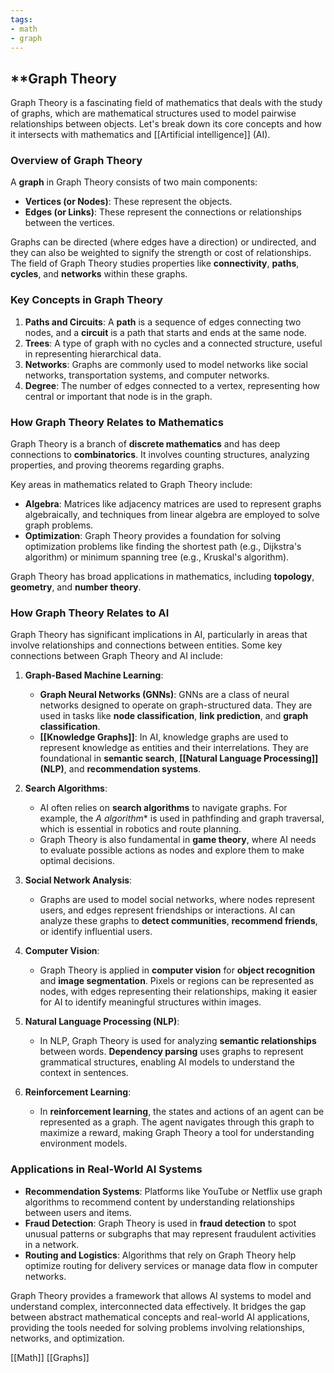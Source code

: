 ```yaml
---
tags:
- math
- graph
---
```


## **Graph Theory

Graph Theory is a fascinating field of mathematics that deals with the study of graphs, which are mathematical structures used to model pairwise relationships between objects. Let's break down its core concepts and how it intersects with mathematics and [[Artificial intelligence]] (AI).

### Overview of Graph Theory

A **graph** in Graph Theory consists of two main components:

- **Vertices (or Nodes)**: These represent the objects.
- **Edges (or Links)**: These represent the connections or relationships between the vertices.

Graphs can be directed (where edges have a direction) or undirected, and they can also be weighted to signify the strength or cost of relationships. The field of Graph Theory studies properties like **connectivity**, **paths**, **cycles**, and **networks** within these graphs.

### Key Concepts in Graph Theory

1. **Paths and Circuits**: A **path** is a sequence of edges connecting two nodes, and a **circuit** is a path that starts and ends at the same node.
2. **Trees**: A type of graph with no cycles and a connected structure, useful in representing hierarchical data.
3. **Networks**: Graphs are commonly used to model networks like social networks, transportation systems, and computer networks.
4. **Degree**: The number of edges connected to a vertex, representing how central or important that node is in the graph.

### How Graph Theory Relates to Mathematics

Graph Theory is a branch of **discrete mathematics** and has deep connections to **combinatorics**. It involves counting structures, analyzing properties, and proving theorems regarding graphs.

Key areas in mathematics related to Graph Theory include:

- **Algebra**: Matrices like adjacency matrices are used to represent graphs algebraically, and techniques from linear algebra are employed to solve graph problems.
- **Optimization**: Graph Theory provides a foundation for solving optimization problems like finding the shortest path (e.g., Dijkstra's algorithm) or minimum spanning tree (e.g., Kruskal's algorithm).

Graph Theory has broad applications in mathematics, including **topology**, **geometry**, and **number theory**.

### How Graph Theory Relates to AI

Graph Theory has significant implications in AI, particularly in areas that involve relationships and connections between entities. Some key connections between Graph Theory and AI include:

1. **Graph-Based Machine Learning**:

    - **Graph Neural Networks (GNNs)**: GNNs are a class of neural networks designed to operate on graph-structured data. They are used in tasks like **node classification**, **link prediction**, and **graph classification**.
    - **[[Knowledge Graphs]]**: In AI, knowledge graphs are used to represent knowledge as entities and their interrelations. They are foundational in **semantic search**, **[[Natural Language Processing]] (NLP)**, and **recommendation systems**.

1. **Search Algorithms**:

    - AI often relies on **search algorithms** to navigate graphs. For example, the __A_ algorithm_* is used in pathfinding and graph traversal, which is essential in robotics and route planning.
    - Graph Theory is also fundamental in **game theory**, where AI needs to evaluate possible actions as nodes and explore them to make optimal decisions.

1. **Social Network Analysis**:

    - Graphs are used to model social networks, where nodes represent users, and edges represent friendships or interactions. AI can analyze these graphs to **detect communities**, **recommend friends**, or identify influential users.

1. **Computer Vision**:

    - Graph Theory is applied in **computer vision** for **object recognition** and **image segmentation**. Pixels or regions can be represented as nodes, with edges representing their relationships, making it easier for AI to identify meaningful structures within images.

1. **Natural Language Processing (NLP)**:

    - In NLP, Graph Theory is used for analyzing **semantic relationships** between words. **Dependency parsing** uses graphs to represent grammatical structures, enabling AI models to understand the context in sentences.

1. **Reinforcement Learning**:

    - In **reinforcement learning**, the states and actions of an agent can be represented as a graph. The agent navigates through this graph to maximize a reward, making Graph Theory a tool for understanding environment models.

### Applications in Real-World AI Systems

- **Recommendation Systems**: Platforms like YouTube or Netflix use graph algorithms to recommend content by understanding relationships between users and items.
- **Fraud Detection**: Graph Theory is used in **fraud detection** to spot unusual patterns or subgraphs that may represent fraudulent activities in a network.
- **Routing and Logistics**: Algorithms that rely on Graph Theory help optimize routing for delivery services or manage data flow in computer networks.

Graph Theory provides a framework that allows AI systems to model and understand complex, interconnected data effectively. It bridges the gap between abstract mathematical concepts and real-world AI applications, providing the tools needed for solving problems involving relationships, networks, and optimization.

[[Math]]   [[Graphs]]